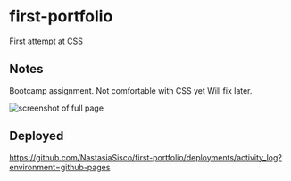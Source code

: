 # first-portfolio

First attempt at CSS

## Notes

Bootcamp assignment. 
Not comfortable with CSS yet 
Will fix later.

![screenshot of full page](/relative/path/to/screenshot.png)

## Deployed
https://github.com/NastasiaSisco/first-portfolio/deployments/activity_log?environment=github-pages